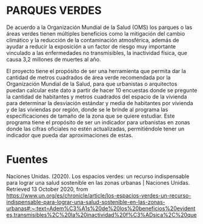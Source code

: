 # PARQUES VERDES
De acuerdo a la Organización Mundial de la Salud (OMS) los parques o las áreas verdes tienen múltiples beneficios como la mitigación del cambio climático y la reducción de la contaminación atmosférica, además de ayudar a reducir la exposición a un factor de riesgo muy importante vinculado a las enfermedades no transmisibles, la inactividad física, que causa 3,2 millones de muertes al año.
 
El proyecto tiene el propósito de ser una herramienta que permita dar la cantidad de metros cuadrados de área verde recomendada por la Organización Mundial de la Salud, para que urbanistas o arquitectos puedan calcular este dato a partir de hacer 10 encuestas donde se pregunte la cantidad de habitantes y metros cuadrados del espacio de la vivienda para determinar la desviación estándar y media de habitantes por vivienda y de las viviendas por región, donde se le brinde al programa las especificaciones de tamaño de la zona que se quiere estudiar. Este programa tiene el propósito de ser un indicador para urbanistas en zonas donde las cifras oficiales no estén actualizadas, permitiéndole tener un indicador que pueda dar aproximaciones de estas.

# Fuentes
Naciones Unidas. (2020). Los espacios verdes: un recurso indispensable para lograr una salud sostenible en las zonas urbanas | Naciones Unidas. Retrieved 13 October 2020, from https://www.un.org/es/chronicle/article/los-espacios-verdes-un-recurso-indispensable-para-lograr-una-salud-sostenible-en-las-zonas-urbanas#:~:text=Adem%C3%A1s%20de%20los%20beneficios%20evidentes,transmisibles%2C%20la%20inactividad%20f%C3%ADsica%2C%20que

